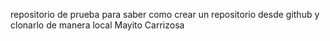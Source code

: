 repositorio de prueba para saber como crear un repositorio desde  github y clonarlo de manera local
Mayito Carrizosa